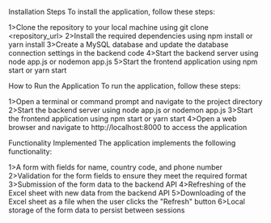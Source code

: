 Installation Steps
To install the application, follow these steps:

1>Clone the repository to your local machine using git clone <repository_url>
2>Install the required dependencies using npm install or yarn install
3>Create a MySQL database and update the database connection settings in the backend code
4>Start the backend server using node app.js or nodemon app.js
5>Start the frontend application using npm start or yarn start

How to Run the Application
To run the application, follow these steps:

1>Open a terminal or command prompt and navigate to the project directory
2>Start the backend server using node app.js or nodemon app.js
3>Start the frontend application using npm start or yarn start
4>Open a web browser and navigate to http://localhost:8000 to access the application

Functionality Implemented
The application implements the following functionality:

1>A form with fields for name, country code, and phone number
2>Validation for the form fields to ensure they meet the required format
3>Submission of the form data to the backend API
4>Refreshing of the Excel sheet with new data from the backend API
5>Downloading of the Excel sheet as a file when the user clicks the "Refresh" button
6>Local storage of the form data to persist between sessions
